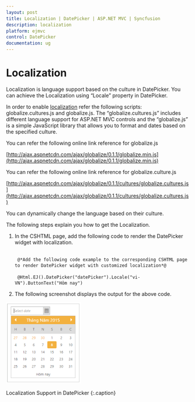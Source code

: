 ```yaml
---
layout: post
title: Localization | DatePicker | ASP.NET MVC | Syncfusion
description: localization
platform: ejmvc
control: DatePicker
documentation: ug
---
```


# Localization

Localization is language support based on the culture in DatePicker. You can achieve the Localization using “Locale” property in DatePicker.

In order to enable [localization](http://docs.syncfusion.com/aspnetmvc/datepicker/localization) refer the following scripts: globalize.cultures.js and globalize.js. The “globalize.cultures.js” includes different language support for ASP.NET MVC controls and the “globalize.js” is a simple JavaScript library that allows you to format and dates based on the specified culture.

You can refer the following online link reference for globalize.js

[http://ajax.aspnetcdn.com/ajax/globalize/0.1.1/globalize.min.js](http://ajax.aspnetcdn.com/ajax/globalize/0.1.1/globalize.min.js)

You can refer the following online link reference for globalize.culture.js

[http://ajax.aspnetcdn.com/ajax/globalize/0.1.1/cultures/globalize.cultures.js](http://ajax.aspnetcdn.com/ajax/globalize/0.1.1/cultures/globalize.cultures.js)

You can dynamically change the language based on their culture.

The following steps explain you how to get the Localization.

1. In the CSHTML page, add the following code to render the DatePicker widget with localization.


   ~~~ cshtml

	@*Add the following code example to the corresponding CSHTML page to render DatePicker widget with customized localization*@

	@Html.EJ().DatePicker("datePicker").Locale("vi-VN").ButtonText("Hôm nay")

   ~~~



2.  The following screenshot displays the output for the above code.



![](Localization_images/Localization_img1.png)

Localization Support in DatePicker
{:.caption}